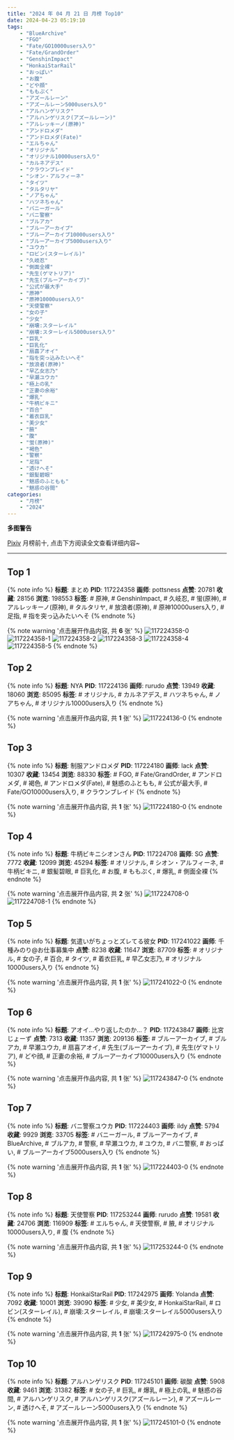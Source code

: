 ```yaml
---
title: "2024 年 04 月 21 日 月榜 Top10"
date: 2024-04-23 05:19:10
tags:
    - "BlueArchive"
    - "FGO"
    - "Fate/GO10000users入り"
    - "Fate/GrandOrder"
    - "GenshinImpact"
    - "HonkaiStarRail"
    - "おっぱい"
    - "お腹"
    - "どや顔"
    - "ももぷく"
    - "アズールレーン"
    - "アズールレーン5000users入り"
    - "アルハンゲリスク"
    - "アルハンゲリスク(アズールレーン)"
    - "アルレッキーノ(原神)"
    - "アンドロメダ"
    - "アンドロメダ(Fate)"
    - "エルちゃん"
    - "オリジナル"
    - "オリジナル10000users入り"
    - "カルネアデス"
    - "クラウンブレイド"
    - "シオン・アルフィーネ"
    - "タイツ"
    - "タルタリヤ"
    - "ノアちゃん"
    - "ハツネちゃん"
    - "バニーガール"
    - "バニ警察"
    - "ブルアカ"
    - "ブルーアーカイブ"
    - "ブルーアーカイブ10000users入り"
    - "ブルーアーカイブ5000users入り"
    - "ユウカ"
    - "ロビン(スターレイル)"
    - "久岐忍"
    - "側面全裸"
    - "先生(ゲマトリア)"
    - "先生(ブルーアーカイブ)"
    - "公式が最大手"
    - "原神"
    - "原神10000users入り"
    - "天使警察"
    - "女の子"
    - "少女"
    - "崩壊:スターレイル"
    - "崩壊:スターレイル5000users入り"
    - "巨乳"
    - "巨乳化"
    - "扇喜アオイ"
    - "指を突っ込みたいへそ"
    - "放浪者(原神)"
    - "早乙女志乃"
    - "早瀬ユウカ"
    - "極上の乳"
    - "正妻の余裕"
    - "爆乳"
    - "牛柄ビキニ"
    - "百合"
    - "着衣巨乳"
    - "美少女"
    - "腋"
    - "腹"
    - "蛍(原神)"
    - "褐色"
    - "警察"
    - "足指"
    - "透けへそ"
    - "銀髪碧眼"
    - "魅惑のふともも"
    - "魅惑の谷間"
categories:
    - "月榜"
    - "2024"
---
```


<i class="fa fa-triangle-exclamation"></i>**多图警告**<i class="fa fa-triangle-exclamation"></i>

[Pixiv](https://www.pixiv.net/) 月榜前十, 点击下方阅读全文查看详细内容~

<!-- more -->

---

## Top 1

{% note info %}
**标题**: まとめ
**PID**: 117224358 **画师**: pottsness
**点赞**: 20781 **收藏**: 28156 **浏览**: 198553
**标签**: # 原神, # GenshinImpact, # 久岐忍, # 蛍(原神), # アルレッキーノ(原神), # タルタリヤ, # 放浪者(原神), # 原神10000users入り, # 足指, # 指を突っ込みたいへそ
{% endnote %}

{% note warning '点击展开作品内容, 共 **6** 张' %}
![117224358-0](https://i.pixiv.re/img-original/img/2024/03/26/01/14/22/117224358_p0.jpg)
![117224358-1](https://i.pixiv.re/img-original/img/2024/03/26/01/14/22/117224358_p1.jpg)
![117224358-2](https://i.pixiv.re/img-original/img/2024/03/26/01/14/22/117224358_p2.jpg)
![117224358-3](https://i.pixiv.re/img-original/img/2024/03/26/01/14/22/117224358_p3.jpg)
![117224358-4](https://i.pixiv.re/img-original/img/2024/03/26/01/14/22/117224358_p4.jpg)
![117224358-5](https://i.pixiv.re/img-original/img/2024/03/26/01/14/22/117224358_p5.jpg)
{% endnote %}

## Top 2

{% note info %}
**标题**: NYA
**PID**: 117224136 **画师**: rurudo
**点赞**: 13949 **收藏**: 18060 **浏览**: 85095
**标签**: # オリジナル, # カルネアデス, # ハツネちゃん, # ノアちゃん, # オリジナル10000users入り
{% endnote %}

{% note warning '点击展开作品内容, 共 **1** 张' %}
![117224136-0](https://i.pixiv.re/img-original/img/2024/03/25/01/47/34/117224136_p0.png)
{% endnote %}

## Top 3

{% note info %}
**标题**: 制服アンドロメダ
**PID**: 117224180 **画师**: lack
**点赞**: 10307 **收藏**: 13454 **浏览**: 88330
**标签**: # FGO, # Fate/GrandOrder, # アンドロメダ, # 褐色, # アンドロメダ(Fate), # 魅惑のふともも, # 公式が最大手, # Fate/GO10000users入り, # クラウンブレイド
{% endnote %}

{% note warning '点击展开作品内容, 共 **1** 张' %}
![117224180-0](https://i.pixiv.re/img-original/img/2024/03/25/00/01/06/117224180_p0.png)
{% endnote %}

## Top 4

{% note info %}
**标题**: 牛柄ビキニシオンさん
**PID**: 117224708 **画师**: SG
**点赞**: 7772 **收藏**: 12099 **浏览**: 45294
**标签**: # オリジナル, # シオン・アルフィーネ, # 牛柄ビキニ, # 銀髪碧眼, # 巨乳化, # お腹, # ももぷく, # 爆乳, # 側面全裸
{% endnote %}

{% note warning '点击展开作品内容, 共 **2** 张' %}
![117224708-0](https://i.pixiv.re/img-original/img/2024/03/25/00/08/03/117224708_p0.png)
![117224708-1](https://i.pixiv.re/img-original/img/2024/03/25/00/08/03/117224708_p1.png)
{% endnote %}

## Top 5

{% note info %}
**标题**: 気遣いがちょっとズレてる彼女
**PID**: 117241022 **画师**: 千種みのり@お仕事募集中
**点赞**: 8238 **收藏**: 11647 **浏览**: 87709
**标签**: # オリジナル, # 女の子, # 百合, # タイツ, # 着衣巨乳, # 早乙女志乃, # オリジナル10000users入り
{% endnote %}

{% note warning '点击展开作品内容, 共 **1** 张' %}
![117241022-0](https://i.pixiv.re/img-original/img/2024/03/25/17/13/27/117241022_p0.jpg)
{% endnote %}

## Top 6

{% note info %}
**标题**: アオイ…やり返したのか…？
**PID**: 117243847 **画师**: 比宮じょーず
**点赞**: 7313 **收藏**: 11357 **浏览**: 209136
**标签**: # ブルーアーカイブ, # ブルアカ, # 早瀬ユウカ, # 扇喜アオイ, # 先生(ブルーアーカイブ), # 先生(ゲマトリア), # どや顔, # 正妻の余裕, # ブルーアーカイブ10000users入り
{% endnote %}

{% note warning '点击展开作品内容, 共 **1** 张' %}
![117243847-0](https://i.pixiv.re/img-original/img/2024/03/25/19/13/24/117243847_p0.png)
{% endnote %}

## Top 7

{% note info %}
**标题**: バニ警察ユウカ
**PID**: 117224403 **画师**: ildy
**点赞**: 5794 **收藏**: 9929 **浏览**: 33705
**标签**: # バニーガール, # ブルーアーカイブ, # BlueArchive, # ブルアカ, # 警察, # 早瀬ユウカ, # ユウカ, # バニ警察, # おっぱい, # ブルーアーカイブ5000users入り
{% endnote %}

{% note warning '点击展开作品内容, 共 **1** 张' %}
![117224403-0](https://i.pixiv.re/img-original/img/2024/03/25/00/02/55/117224403_p0.jpg)
{% endnote %}

## Top 8

{% note info %}
**标题**: 天使警察
**PID**: 117253244 **画师**: rurudo
**点赞**: 19581 **收藏**: 24706 **浏览**: 116909
**标签**: # エルちゃん, # 天使警察, # 腋, # オリジナル10000users入り, # 腹
{% endnote %}

{% note warning '点击展开作品内容, 共 **1** 张' %}
![117253244-0](https://i.pixiv.re/img-original/img/2024/03/26/00/00/08/117253244_p0.jpg)
{% endnote %}

## Top 9

{% note info %}
**标题**: HonkaiStarRail
**PID**: 117242975 **画师**: Yolanda
**点赞**: 7092 **收藏**: 10001 **浏览**: 39090
**标签**: # 少女, # 美少女, # HonkaiStarRail, # ロビン(スターレイル), # 崩壊:スターレイル, # 崩壊:スターレイル5000users入り
{% endnote %}

{% note warning '点击展开作品内容, 共 **1** 张' %}
![117242975-0](https://i.pixiv.re/img-original/img/2024/03/25/18/40/40/117242975_p0.jpg)
{% endnote %}

## Top 10

{% note info %}
**标题**: アルハンゲリスク
**PID**: 117245101 **画师**: 碳酸
**点赞**: 5908 **收藏**: 9461 **浏览**: 31382
**标签**: # 女の子, # 巨乳, # 爆乳, # 極上の乳, # 魅惑の谷間, # アルハンゲリスク, # アルハンゲリスク(アズールレーン), # アズールレーン, # 透けへそ, # アズールレーン5000users入り
{% endnote %}

{% note warning '点击展开作品内容, 共 **1** 张' %}
![117245101-0](https://i.pixiv.re/img-original/img/2024/03/25/20/00/10/117245101_p0.jpg)
{% endnote %}
